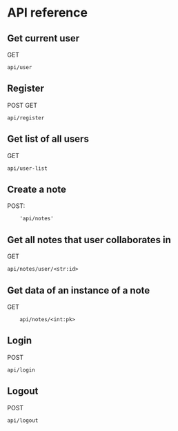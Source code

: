 # API reference

## Get current user

GET
```
api/user
```

## Register

POST
GET
```
api/register
```

## Get list of all users

GET 
```
api/user-list
```

## Create a note
POST: 
```
    'api/notes'
```

## Get all notes that user collaborates in
GET 
```
api/notes/user/<str:id>
```

## Get data of an instance of a note
GET
```
    api/notes/<int:pk>
```

## Login 
POST 
```
api/login
```

## Logout 
POST 
```
api/logout
```


